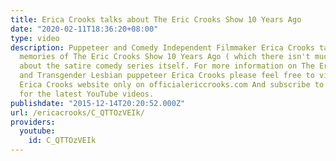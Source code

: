 ```yaml
---
title: Erica Crooks talks about The Eric Crooks Show 10 Years Ago
date: "2020-02-11T18:36:20+08:00"
type: video
description: Puppeteer and Comedy Independent Filmmaker Erica Crooks talks about her
  memories of The Eric Crooks Show 10 Years Ago ( which there isn't much ) and talks
  about the satire comedy series itself. For more information on The Eric Crooks Show
  and Transgender Lesbian puppeteer Erica Crooks please feel free to visit the Official
  Erica Crooks website only on officialericcrooks.com And subscribe to officialericcrooks
  for the latest YouTube videos.
publishdate: "2015-12-14T20:20:52.000Z"
url: /ericacrooks/C_QTTOzVEIk/
providers:
  youtube:
    id: C_QTTOzVEIk
---
```

